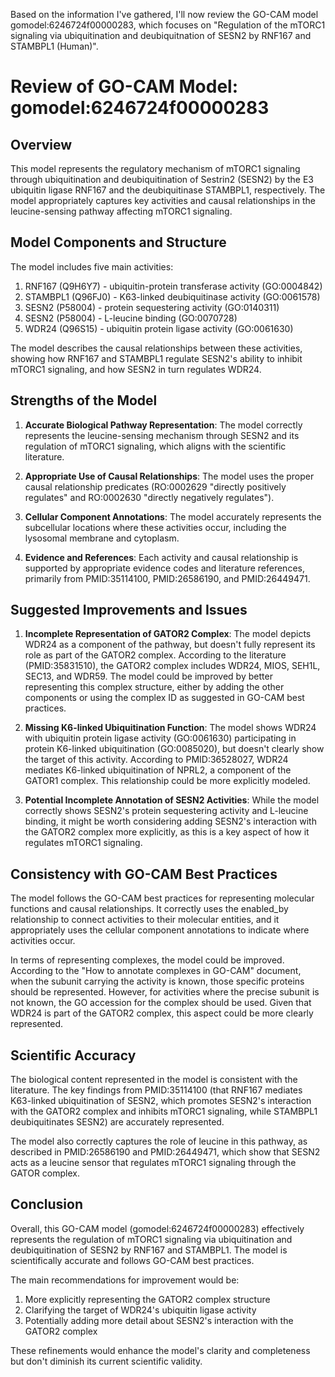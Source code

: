 Based on the information I've gathered, I'll now review the GO-CAM model gomodel:6246724f00000283, which focuses on "Regulation of the mTORC1 signaling via ubiquitination and deubiquitnation of SESN2 by RNF167 and STAMBPL1 (Human)".

# Review of GO-CAM Model: gomodel:6246724f00000283

## Overview
This model represents the regulatory mechanism of mTORC1 signaling through ubiquitination and deubiquitination of Sestrin2 (SESN2) by the E3 ubiquitin ligase RNF167 and the deubiquitinase STAMBPL1, respectively. The model appropriately captures key activities and causal relationships in the leucine-sensing pathway affecting mTORC1 signaling.

## Model Components and Structure

The model includes five main activities:

1. RNF167 (Q9H6Y7) - ubiquitin-protein transferase activity (GO:0004842)
2. STAMBPL1 (Q96FJ0) - K63-linked deubiquitinase activity (GO:0061578)
3. SESN2 (P58004) - protein sequestering activity (GO:0140311)
4. SESN2 (P58004) - L-leucine binding (GO:0070728)
5. WDR24 (Q96S15) - ubiquitin protein ligase activity (GO:0061630)

The model describes the causal relationships between these activities, showing how RNF167 and STAMBPL1 regulate SESN2's ability to inhibit mTORC1 signaling, and how SESN2 in turn regulates WDR24.

## Strengths of the Model

1. **Accurate Biological Pathway Representation**: The model correctly represents the leucine-sensing mechanism through SESN2 and its regulation of mTORC1 signaling, which aligns with the scientific literature.

2. **Appropriate Use of Causal Relationships**: The model uses the proper causal relationship predicates (RO:0002629 "directly positively regulates" and RO:0002630 "directly negatively regulates").

3. **Cellular Component Annotations**: The model accurately represents the subcellular locations where these activities occur, including the lysosomal membrane and cytoplasm.

4. **Evidence and References**: Each activity and causal relationship is supported by appropriate evidence codes and literature references, primarily from PMID:35114100, PMID:26586190, and PMID:26449471.

## Suggested Improvements and Issues

1. **Incomplete Representation of GATOR2 Complex**: The model depicts WDR24 as a component of the pathway, but doesn't fully represent its role as part of the GATOR2 complex. According to the literature (PMID:35831510), the GATOR2 complex includes WDR24, MIOS, SEH1L, SEC13, and WDR59. The model could be improved by better representing this complex structure, either by adding the other components or using the complex ID as suggested in GO-CAM best practices.

2. **Missing K6-linked Ubiquitination Function**: The model shows WDR24 with ubiquitin protein ligase activity (GO:0061630) participating in protein K6-linked ubiquitination (GO:0085020), but doesn't clearly show the target of this activity. According to PMID:36528027, WDR24 mediates K6-linked ubiquitination of NPRL2, a component of the GATOR1 complex. This relationship could be more explicitly modeled.

3. **Potential Incomplete Annotation of SESN2 Activities**: While the model correctly shows SESN2's protein sequestering activity and L-leucine binding, it might be worth considering adding SESN2's interaction with the GATOR2 complex more explicitly, as this is a key aspect of how it regulates mTORC1 signaling.

## Consistency with GO-CAM Best Practices

The model follows the GO-CAM best practices for representing molecular functions and causal relationships. It correctly uses the enabled_by relationship to connect activities to their molecular entities, and it appropriately uses the cellular component annotations to indicate where activities occur.

In terms of representing complexes, the model could be improved. According to the "How to annotate complexes in GO-CAM" document, when the subunit carrying the activity is known, those specific proteins should be represented. However, for activities where the precise subunit is not known, the GO accession for the complex should be used. Given that WDR24 is part of the GATOR2 complex, this aspect could be more clearly represented.

## Scientific Accuracy

The biological content represented in the model is consistent with the literature. The key findings from PMID:35114100 (that RNF167 mediates K63-linked ubiquitination of SESN2, which promotes SESN2's interaction with the GATOR2 complex and inhibits mTORC1 signaling, while STAMBPL1 deubiquitinates SESN2) are accurately represented.

The model also correctly captures the role of leucine in this pathway, as described in PMID:26586190 and PMID:26449471, which show that SESN2 acts as a leucine sensor that regulates mTORC1 signaling through the GATOR complex.

## Conclusion

Overall, this GO-CAM model (gomodel:6246724f00000283) effectively represents the regulation of mTORC1 signaling via ubiquitination and deubiquitination of SESN2 by RNF167 and STAMBPL1. The model is scientifically accurate and follows GO-CAM best practices. 

The main recommendations for improvement would be:
1. More explicitly representing the GATOR2 complex structure
2. Clarifying the target of WDR24's ubiquitin ligase activity
3. Potentially adding more detail about SESN2's interaction with the GATOR2 complex

These refinements would enhance the model's clarity and completeness but don't diminish its current scientific validity.